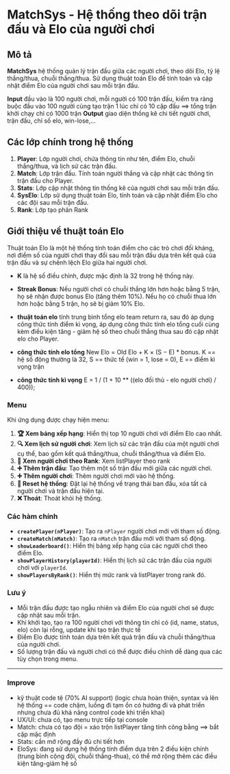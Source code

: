 # MatchSys - Hệ thống theo dõi trận đấu và Elo của người chơi

## Mô tả
**MatchSys** hệ thống quản lý trận đấu giữa các người chơi, theo dõi Elo, tỷ lệ thắng/thua, chuỗi thắng/thua. Sử dụng thuật toán Elo để tính toán và cập nhật điểm Elo của người chơi sau mỗi trận đấu.

**Input** đầu vào là 100 người chơi, mỗi người có 100 trận đấu, kiểm tra ràng buộc đầu vào 100 người cùng tạo trận 1 lúc chỉ có 10 cặp đấu ==> tổng trận khởi chạy chỉ có 1000 trận
**Output** giao diện thống kê chi tiết người chơi, trận đấu, chỉ số elo, win-lose,...

## Các lớp chính trong hệ thống

1. **Player**: Lớp người chơi, chứa thông tin như tên, điểm Elo, chuỗi thắng/thua, và lịch sử các trận đấu.
2. **Match**: Lớp trận đấu. Tính toán người thắng và cập nhật các thông tin trận đấu cho Player.
3. **Stats**: Lớp cập nhật thông tin thống kê của người chơi sau mỗi trận đấu.
4. **SysElo**: Lớp sử dụng thuật toán Elo, tính toán và cập nhật điểm Elo cho các đội sau mỗi trận đấu.
5. **Rank**: Lớp tạo phân Rank

## Giới thiệu về thuật toán Elo

Thuật toán Elo là một hệ thống tính toán điểm cho các trò chơi đối kháng, nơi điểm số của người chơi thay đổi sau mỗi trận đấu dựa trên kết quả của trận đấu và sự chênh lệch Elo giữa hai người chơi.

- **K** là hệ số điều chỉnh, được mặc định là 32 trong hệ thống này.
- **Streak Bonus**: Nếu người chơi có chuỗi thắng lớn hơn hoặc bằng 5 trận, họ sẽ nhận được bonus Elo (tăng thêm 10%). Nếu họ có chuỗi thua lớn hơn hoặc bằng 5 trận, họ sẽ bị giảm 10% Elo.

- **thuật toán elo** tính trung bình tổng elo team return ra, sau đó áp dụng công thức tính điểm kì vọng, áp dụng công thức tính elo tổng cuối cùng kèm điều kiện tăng - giảm hệ số theo chuỗi thắng thua sau đó cập nhật elo cho Player.

- **công thức tính elo tổng** New Elo = Old Elo + K × (S − E) * bonus. K == hệ số động thường là 32, S == thức tế (win = 1, lose = 0), E == điểm kì vọng trận

- **công thức tính kì vọng** E = 1 / (1 + 10 ** ((elo đối thủ - elo người chơi) / 400));

### Menu
Khi ứng dụng được chạy hiện menu:

1. **🏆 Xem bảng xếp hạng**: Hiển thị top 10 người chơi với điểm Elo cao nhất.
2. **🔍 Xem lịch sử người chơi**: Xem lịch sử các trận đấu của một người chơi cụ thể, bao gồm kết quả thắng/thua, chuỗi thắng/thua và điểm Elo.
3. **🧮 Xem người chơi theo Rank**: Xem listPlayer theo rank
4. **➕ Thêm trận đấu**: Tạo thêm một số trận đấu mới giữa các người chơi.
5. **➕ Thêm người chơi**: Thêm người chơi mới vào hệ thống.
6. **🔄 Reset hệ thống**: Đặt lại hệ thống về trạng thái ban đầu, xóa tất cả người chơi và trận đấu hiện tại.
7. **❌ Thoát**: Thoát khỏi hệ thống.

### Các hàm chính

- **`createPlayer(nPlayer)`**: Tạo ra `nPlayer` người chơi mới với tham số động.
- **`createMatch(nMatch)`**: Tạo ra `nMatch` trận đấu mới với tham số động.
- **`showLeaderboard()`**: Hiển thị bảng xếp hạng của các người chơi theo điểm Elo.
- **`showPlayerHistory(playerId)`**: Hiển thị lịch sử các trận đấu của người chơi với `playerId`.
- **`showPlayersByRank()`**: Hiển thị mức rank và listPlayer trong rank đó.

### Lưu ý

- Mỗi trận đấu được tạo ngẫu nhiên và điểm Elo của người chơi sẽ được cập nhật sau mỗi trận.
- Khi khởi tạo, tạo ra 100 người chơi với thông tin chỉ có (id, name, status, elo) còn lại rỗng, update khi tạo trận thực tế
- Điểm Elo được tính toán dựa trên kết quả trận đấu và chuỗi thắng/thua của người chơi.
- Số lượng trận đấu và người chơi có thể được điều chỉnh dễ dàng qua các tùy chọn trong menu.

---

### Improve
- kỹ thuật code tệ (70% AI support) (logic chưa hoàn thiện, syntax và lên hệ thống == code chậm, luồng đi tạm ổn có hướng đi và phát triển nhưng chưa đủ khả năng control code khi triển khai)
- UX/UI: chưa có, tạo menu trực tiếp tại console
- Match: chưa có tạo đội = xáo trộn listPlayer tăng tính công bằng ==> bắt cặp mặc định 
- Stats: cần mở rộng đầy đủ chi tiết hơn
- EloSys: đang sử dụng hệ thống tính điểm dựa trên 2 điều kiện chính (trung bình cộng đội, chuỗi thắng-thua), có thể mở rộng thêm các điều kiện tăng-giảm hệ số
